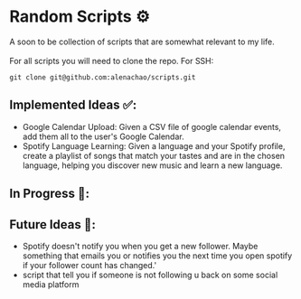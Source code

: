 # Random Scripts ⚙️
A soon to be collection of scripts that are somewhat relevant to my life. 
<br><br>
For all scripts you will need to clone the repo. For SSH:
```
git clone git@github.com:alenachao/scripts.git
```
## Implemented Ideas ✅:
- Google Calendar Upload: Given a CSV file of google calendar events, add them all to the user's Google Calendar.
- Spotify Language Learning: Given a language and your Spotify profile, create a playlist of songs that match your tastes and are in the chosen language, helping you discover new music and learn a new language.

## In Progress 💭:

## Future Ideas 🔮:
- Spotify doesn't notify you when you get a new follower. Maybe something that emails you or notifies you the next time you open spotify if your follower count has changed.'
- script that tell you if someone is not following u back on some social media platform

